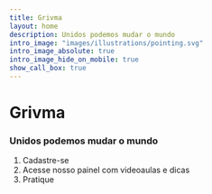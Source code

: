```yaml
---
title: Grivma
layout: home
description: Unidos podemos mudar o mundo
intro_image: "images/illustrations/pointing.svg"
intro_image_absolute: true
intro_image_hide_on_mobile: true
show_call_box: true
---
```


# Grivma
### Unidos podemos mudar o mundo

1. Cadastre-se
2. Acesse nosso painel com videoaulas e dicas
3. Pratique
